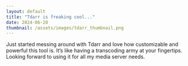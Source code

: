 ```yaml
---
layout: default
title: "Tdarr is freaking cool..."
date: 2024-06-20
thumbnail: /assets/images/tdarr_thumbnail.png
---
```


Just started messing around with Tdarr and love how customizable and powerful this tool is.
It’s like having a transcoding army at your fingertips. Looking forward to using it for all my media server needs.
